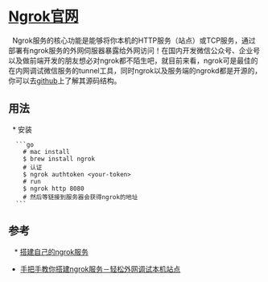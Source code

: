 # [Ngrok官网](https://ngrok.com/)

   Ngrok服务的核心功能是能够将你本机的HTTP服务（站点）或TCP服务，通过部署有ngrok服务的外网伺服器暴露给外网访问！在国内开发微信公众号、企业号以及做前端开发的朋友想必对ngrok都不陌生吧，就目前来看，ngrok可是最佳的在内网调试微信服务的tunnel工具，同时ngrok以及服务端的ngrokd都是开源的，你可以去[github](https://github.com/inconshreveable/ngrok)上了解其源码结构。
   
## 用法 

   * 安装
   
      ```go
        # mac install 
        $ brew install ngrok
        # 认证
        $ ngrok authtoken <your-token>
        # run
        $ ngrok http 8080
        # 然后等链接到服务器会获得ngrok的地址
      ```
      
## 参考

   * [搭建自己的ngrok服务](http://tonybai.com/2015/03/14/selfhost-ngrok-service/)
   
   * [手把手教你搭建ngrok服务－轻松外网调试本机站点](https://aotu.io/notes/2016/02/19/ngrok/)   
      
      
      
      
      
      

